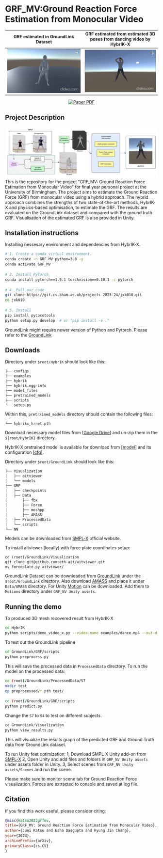 # GRF_MV:Ground Reaction Force Estimation from Monocular Video

GRF estimated in GroundLink Dataset|GRF estimated from estimated 3D poses from dancing video by HybrIK-X
--|--
<img src="assets/GroundLink_GRF.gif"> | <img src="assets/HybrIKX_resulted_video_GRF.gif">


<div align="center">
<a href="assets/GRF_MV_Ground_Reaction_Force_Estimation_from_Monocular_Video.pdf">
    <img src='https://img.shields.io/badge/Paper-GRF__MV-green?style=for-the-badge&logo=adobeacrobatreader&logoWidth=20&logoColor=white&labelColor=3CB371&color=40E0D0' alt='Paper PDF'>
</a>
</div>

## Project Description
<img src="assets/overview.jpeg">
This is the repository for the project "GRF_MV: Ground Reaction Force Estimation from Monocular Video" for final year personal project at the University of Birmingham. The project aims to estimate the Ground Reaction Force (GRF) from monocular video using a hybrid approach. The hybrid approach combines the strengths of two state-of-the-art methods, HybrIK-X and physics-based optimisation, to estimate the GRF. The results are evaluated on the GroundLink dataset and compared with the ground truth GRF. Visualisation of the estimated GRF is also provided in Unity.

## Installation instructions
Installing nessesary environment and dependencies from HybrIK-X.

``` bash
# 1. Create a conda virtual environment.
conda create -n GRF_MV python=3.8 -y
conda activate GRF_MV

# 2. Install PyTorch
conda install pytorch==1.9.1 torchvision==0.10.1 -c pytorch

# 4. Pull our code
git clone https://git.cs.bham.ac.uk/projects-2023-24/jxk010.git
cd jxk010

# 5. Install
pip install pycocotools
python setup.py develop  # or "pip install -e ."
```
GroundLink might require newer version of Python and Pytorch. Please refer to the [GroundLink](https://github.com/hanxingjian/GroundLink)


## Downloads
Directory under `$root/HybrIK` should look like this:

    ├── configs
    ├── examples
    ├── hybrik
    ├── hybrik.egg-info
    ├── model_files
    ├── pretrained_models
    ├── scripts
    └── setup.py

Within this, `pretrained_models` directory should contain the following files:

    └── hybrikx_hrnet.pth

Download necessary model files from [[Google Drive](https://drive.google.com/file/d/1un9yAGlGjDooPwlnwFpJrbGHRiLaBNzV/view?usp=sharing)] and un-zip them in the `${root/HybrIK}` directory.

HybrIK-X pretrained model is available for download from [[model]](https://drive.google.com/file/d/1bKIPD60z_Im4S3W2-rew6YtOtUGff6-v/view?usp=sharing) and its configuration [[cfg]](configs/smplx/256x192_hrnet_smplx_kid.yaml).

Directory under `$root/GroundLink` should look like this:

    ├── Visualization  
    │   ├── aitviewer
    │   └── models              
    ├── GRF                     
    │   ├── checkpoints         
    │   ├── Data               
    │       ├── fbx       
    │       ├── Force 
    │       ├── moshpp
    │       ├── AMASS
    │   ├── ProcessedData 
    │   └── scripts
    └── NN

Models can be downloaded from [SMPL-X](https://smpl-x.is.tue.mpg.de/) official website.

To install aitviewer (locally) with force plate coordinates setup:
```
cd (root)/GroundLink/Visualization
git clone git@github.com:eth-ait/aitviewer.git
mv forceplate.py aitviewer/
```

GroundLink Dataset can be downloaded from [GroundLink](https://csr.bu.edu/groundlink/) under the `$root/GroundLink` directory. Also download [AMASS](https://amass.is.tue.mpg.de/) and place it under `Data/AMASS` directory.
For Unity [Motion](https://bham-my.sharepoint.com/personal/jxk010_student_bham_ac_uk/Documents/Motions?csf=1&web=1&e=YFhQER) can be downloaded. Add them to `Motions` directory under `GRF_NV Unity assets`.

## Running the demo
To produced 3D mesh recovered result from HybrIK-X
``` bash
cd HybrIK
python scripts/demo_video_x.py --video-name examples/dance.mp4 --out-dir res_dance --save-pk --save-img
```

To test out the GroundLink pipeline
``` bash
cd GroundLink/GRF/scripts
python preprocess.py
```

This will save the processed data in `ProcessedData` directory. To run the model on the processed data:
``` bash
cd (root)/GroundLink/ProcessedData/S7
mkdir test
cp preprocessed/*.pth test/

cd (root)/GroundLink/GRF/scripts
python predict.py
```
Change the `S7` to `S4` to test on different subjects.

``` python
cd GroundLink/Visualization
python view_results.py
```
This will visualize the results graph of the predicted GRF and Ground Truth data from GroundLink dataset.

To run Unity feet optimization:
1, Download SMPL-X Unity add-on from [SMPL-X](https://smpl-x.is.tue.mpg.de/)
2, Open Unity and add files and folders in `GRF_NV Unity assets` under assets folder in Unity.
3, Select scenes from `GRF_NV Unity assets/Scenes` and run the scene.

Please make sure to monitor scene tab for Ground Reaction Force visualization. Forces are extracted to console and saved at log file.

## Citation
If you find this work useful, please consider citing:
``` bibtex
@misc{katsu2023grfmv,
title={GRF_MV: Ground Reaction Force Estimation from Monocular Video},
author={Juni Katsu and Esha Dasgupta and Hyung Jin Chang},
year={2023},
archivePrefix={arXiv},
primaryClass={cs.CV}
}
```